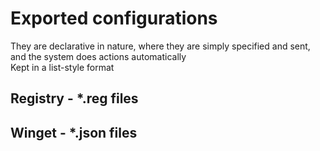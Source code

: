 # Exported configurations
They are declarative in nature, where they are simply specified and sent, and the system does actions automatically \
Kept in a list-style format

## Registry - *.reg files

## Winget - *.json files
